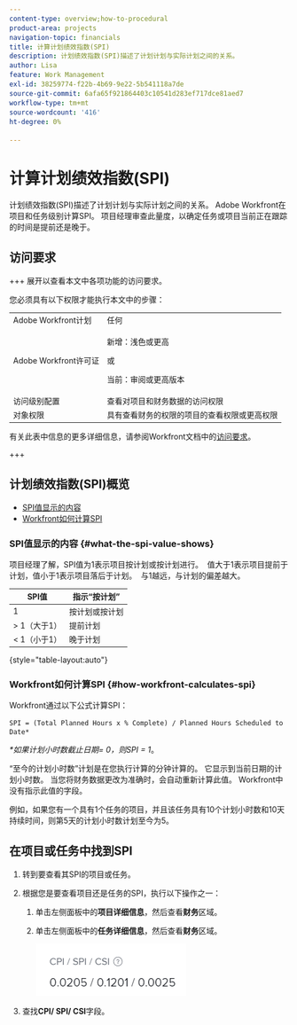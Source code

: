 ```yaml
---
content-type: overview;how-to-procedural
product-area: projects
navigation-topic: financials
title: 计算计划绩效指数(SPI)
description: 计划绩效指数(SPI)描述了计划计划与实际计划之间的关系。
author: Lisa
feature: Work Management
exl-id: 38259774-f22b-4b69-9e22-5b541118a7de
source-git-commit: 6afa65f921864403c10541d283ef717dce81aed7
workflow-type: tm+mt
source-wordcount: '416'
ht-degree: 0%

---
```


# 计算计划绩效指数(SPI)

<!--
<p data-mc-conditions="QuicksilverOrClassic.Draft mode">(NOTE: Linked to the product. Do not change link.)</p>
-->

计划绩效指数(SPI)描述了计划计划与实际计划之间的关系。 Adobe Workfront在项目和任务级别计算SPI。 项目经理审查此量度，以确定任务或项目当前正在跟踪的时间是提前还是晚于。

## 访问要求

+++ 展开以查看本文中各项功能的访问要求。

您必须具有以下权限才能执行本文中的步骤：

<table style="table-layout:auto"> 
 <col> 
 <col> 
 <tbody> 
  <tr> 
   <td role="rowheader">Adobe Workfront计划</td> 
   <td>任何</td> 
  </tr> 
  <tr> 
   <td role="rowheader">Adobe Workfront许可证</td> 
   <td>
   <p>新增：浅色或更高</p>
   <p>或</p>
   <p>当前：审阅或更高版本</p></td>  
  </tr> 
  <tr> 
   <td role="rowheader">访问级别配置</td> 
   <td>查看对项目和财务数据的访问权限</td> 
  </tr> 
  <tr> 
   <td role="rowheader">对象权限</td> 
   <td>具有查看财务的权限的项目的查看权限或更高权限</td> 
  </tr> 
 </tbody> 
</table>

有关此表中信息的更多详细信息，请参阅Workfront文档中的[访问要求](/help/quicksilver/administration-and-setup/add-users/access-levels-and-object-permissions/access-level-requirements-in-documentation.md)。

+++

## 计划绩效指数(SPI)概览

* [SPI值显示的内容](#what-the-spi-value-shows)
* [Workfront如何计算SPI](#how-workfront-calculates-spi)

### SPI值显示的内容 {#what-the-spi-value-shows}

项目经理了解，SPI值为1表示项目按计划或按计划进行。  值大于1表示项目提前于计划，值小于1表示项目落后于计划。  与1越远，与计划的偏差越大。

| **SPI值** | **指示“按计划”** |
|---|---|
| 1 | 按计划或按计划 |
| > 1（大于1） | 提前计划 |
| &lt; 1（小于1） | 晚于计划 |

{style="table-layout:auto"}

### Workfront如何计算SPI  {#how-workfront-calculates-spi}

Workfront通过以下公式计算SPI：

```
SPI = (Total Planned Hours x % Complete) / Planned Hours Scheduled to Date*
```

*&#42;如果计划小时数截止日期= 0，则SPI = 1*。

“至今的计划小时数”计划是在您执行计算的分钟计算的。 它显示到当前日期的计划小时数。 当您将财务数据更改为准确时，会自动重新计算此值。 Workfront中没有指示此值的字段。

例如，如果您有一个具有1个任务的项目，并且该任务具有10个计划小时数和10天持续时间，则第5天的计划小时数计划至今为5。 

## 在项目或任务中找到SPI

1. 转到要查看其SPI的项目或任务。
1. 根据您是要查看项目还是任务的SPI，执行以下操作之一：

   1. 单击左侧面板中的&#x200B;**项目详细信息**，然后查看&#x200B;**财务**&#x200B;区域。

   1. 单击左侧面板中的&#x200B;**任务详细信息**，然后查看&#x200B;**财务**&#x200B;区域。

      ![](assets/spi-on-project-nwe.png)

1. 查找&#x200B;**CPI/ SPI/ CSI**&#x200B;字段。
